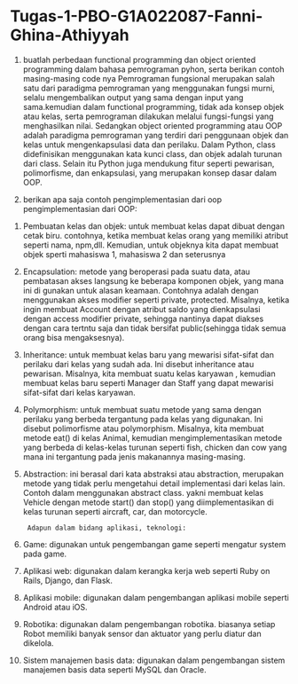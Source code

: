 # Tugas-1-PBO-G1A022087-Fanni-Ghina-Athiyyah
1. buatlah perbedaan functional programming dan object oriented programming dalam bahasa pemrograman pyhon, serta berikan contoh masing-masing code nya
Pemrograman fungsional merupakan salah satu dari paradigma pemrograman yang menggunakan fungsi murni, selalu mengembalikan output yang sama dengan input yang sama.kemudian dalam functional programming, tidak ada konsep objek atau kelas, serta pemrograman dilakukan melalui fungsi-fungsi yang menghasilkan nilai. Sedangkan  object oriented programming atau OOP adalah paradigma pemrograman yang terdiri dari  penggunaan objek dan kelas untuk mengenkapsulasi data dan perilaku. Dalam Python, class didefinisikan menggunakan kata kunci class, dan objek adalah turunan dari class. Selain itu Python juga mendukung fitur seperti pewarisan, polimorfisme, dan enkapsulasi, yang merupakan konsep dasar dalam OOP.

2. berikan apa saja contoh pengimplementasian dari oop
           pengimplementasian dari OOP:
 1)	Pembuatan kelas dan objek: untuk membuat kelas dapat dibuat dengan cetak biru. contohnya, ketika membuat kelas orang yang memiliki atribut seperti nama, npm,dll. Kemudian, untuk objeknya kita dapat membuat objek sperti mahasiswa 1, mahasiswa 2 dan seterusnya
 2)	Encapsulation: metode yang beroperasi pada suatu data, atau pembatasan akses langsung ke beberapa komponen objek, yang mana ini di gunakan untuk alasan keamaan. Contohnya adalah dengan menggunakan akses modifier seperti private, protected. Misalnya, ketika ingin membuat Account dengan atribut saldo yang dienkapsulasi dengan access modifier private, sehingga nantinya dapat diakses dengan cara tertntu saja dan tidak bersifat public(sehingga tidak semua orang bisa mengaksesnya).
 3)	Inheritance: untuk membuat kelas baru yang mewarisi sifat-sifat dan perilaku dari kelas yang sudah ada. Ini disebut inheritance atau pewarisan. Misalnya, kita membuat suatu kelas karyawan , kemudian membuat kelas baru seperti Manager dan Staff yang dapat mewarisi sifat-sifat dari kelas karyawan.
 4)	Polymorphism: untuk membuat suatu metode yang sama dengan perilaku yang berbeda tergantung pada kelas yang digunakan. Ini disebut polimorfisme atau polymorphism. Misalnya, kita membuat metode eat() di kelas Animal, kemudian mengimplementasikan metode yang berbeda di kelas-kelas turunan seperti fish, chicken dan cow yang mana ini tergantung pada jenis makanannya masing-masing. 
 5)	Abstraction: ini berasal dari kata abstraksi atau abstraction, merupakan metode yang tidak perlu mengetahui detail implementasi dari kelas lain. Contoh dalam menggunakan abstract class. yakni membuat kelas Vehicle dengan metode start() dan stop() yang diimplementasikan di kelas turunan seperti aircraft, car, dan motorcycle.

         Adapun dalam bidang aplikasi, teknologi:

 1)	Game: digunakan untuk pengembangan game seperti mengatur system pada game.
 2)	Aplikasi web: digunakan dalam kerangka kerja web seperti Ruby on Rails, Django, dan Flask. 
 3)	Aplikasi mobile: digunakan dalam pengembangan aplikasi mobile seperti Android atau iOS. 
 4)	Robotika: digunakan dalam pengembangan robotika. biasanya setiap Robot memiliki banyak sensor dan aktuator yang perlu diatur dan dikelola. 
 5)	Sistem manajemen basis data: digunakan dalam pengembangan sistem manajemen basis data seperti MySQL dan Oracle. 

